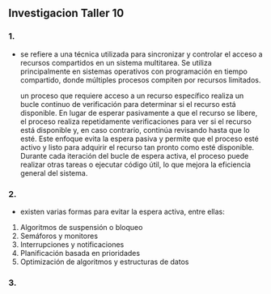 ## Investigacion Taller 10


### 1.
   * se refiere a una técnica utilizada para sincronizar y controlar el acceso a recursos compartidos en un sistema multitarea. Se utiliza principalmente en sistemas operativos con programación en tiempo compartido, donde múltiples procesos compiten por recursos limitados.
   
      un proceso que requiere acceso a un recurso específico realiza un bucle continuo de verificación para determinar si el recurso está disponible. En lugar de esperar pasivamente a que el recurso se libere, el proceso realiza repetidamente verificaciones para ver si el recurso está disponible y, en caso contrario, continúa revisando hasta que lo esté.
Este enfoque evita la espera pasiva y permite que el proceso esté activo y listo para adquirir el recurso tan pronto como esté disponible. Durante cada iteración del bucle de espera activa, el proceso puede realizar otras tareas o ejecutar código útil, lo que mejora la eficiencia general del sistema.

### 2.

* existen varias formas para evitar la espera activa, entre ellas:

1. Algoritmos de suspensión o bloqueo
2. Semáforos y monitores
3. Interrupciones y notificaciones
4. Planificación basada en prioridades
5. Optimización de algoritmos y estructuras de datos

### 3.
